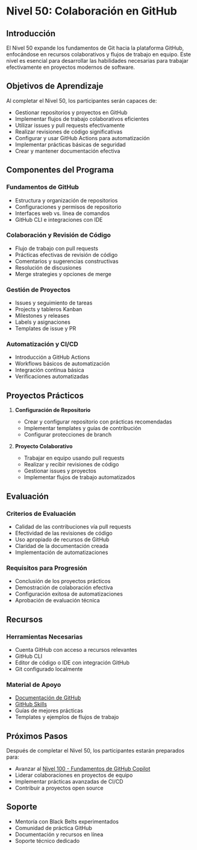 <!--
Original file: /docs/levels/level-50.md
English version: 2023-03-20
Last translation update: 2023-03-20
Translated by: AI Assistant
-->

# Nivel 50: Colaboración en GitHub

## Introducción

El Nivel 50 expande los fundamentos de Git hacia la plataforma GitHub, enfocándose en recursos colaborativos y flujos de trabajo en equipo. Este nivel es esencial para desarrollar las habilidades necesarias para trabajar efectivamente en proyectos modernos de software.

## Objetivos de Aprendizaje

Al completar el Nivel 50, los participantes serán capaces de:

- Gestionar repositorios y proyectos en GitHub
- Implementar flujos de trabajo colaborativos eficientes
- Utilizar issues y pull requests efectivamente
- Realizar revisiones de código significativas
- Configurar y usar GitHub Actions para automatización
- Implementar prácticas básicas de seguridad
- Crear y mantener documentación efectiva

## Componentes del Programa

### Fundamentos de GitHub
- Estructura y organización de repositorios
- Configuraciones y permisos de repositorio
- Interfaces web vs. línea de comandos
- GitHub CLI e integraciones con IDE

### Colaboración y Revisión de Código
- Flujo de trabajo con pull requests
- Prácticas efectivas de revisión de código
- Comentarios y sugerencias constructivas
- Resolución de discusiones
- Merge strategies y opciones de merge

### Gestión de Proyectos
- Issues y seguimiento de tareas
- Projects y tableros Kanban
- Milestones y releases
- Labels y asignaciones
- Templates de issue y PR

### Automatización y CI/CD
- Introducción a GitHub Actions
- Workflows básicos de automatización
- Integración continua básica
- Verificaciones automatizadas

## Proyectos Prácticos

1. **Configuración de Repositorio**
   - Crear y configurar repositorio con prácticas recomendadas
   - Implementar templates y guías de contribución
   - Configurar protecciones de branch

2. **Proyecto Colaborativo**
   - Trabajar en equipo usando pull requests
   - Realizar y recibir revisiones de código
   - Gestionar issues y proyectos
   - Implementar flujos de trabajo automatizados

## Evaluación

### Criterios de Evaluación
- Calidad de las contribuciones vía pull requests
- Efectividad de las revisiones de código
- Uso apropiado de recursos de GitHub
- Claridad de la documentación creada
- Implementación de automatizaciones

### Requisitos para Progresión
- Conclusión de los proyectos prácticos
- Demostración de colaboración efectiva
- Configuración exitosa de automatizaciones
- Aprobación de evaluación técnica

## Recursos

### Herramientas Necesarias
- Cuenta GitHub con acceso a recursos relevantes
- GitHub CLI
- Editor de código o IDE con integración GitHub
- Git configurado localmente

### Material de Apoyo
- [Documentación de GitHub](https://docs.github.com)
- [GitHub Skills](https://skills.github.com)
- Guías de mejores prácticas
- Templates y ejemplos de flujos de trabajo

## Próximos Pasos

Después de completar el Nivel 50, los participantes estarán preparados para:
- Avanzar al [Nivel 100 - Fundamentos de GitHub Copilot](./level-100.md)
- Liderar colaboraciones en proyectos de equipo
- Implementar prácticas avanzadas de CI/CD
- Contribuir a proyectos open source

## Soporte

- Mentoría con Black Belts experimentados
- Comunidad de práctica GitHub
- Documentación y recursos en línea
- Soporte técnico dedicado